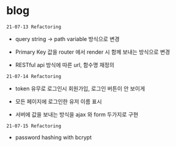 # blog

`21-07-13 Refactoring`

 - query string -> path variable 방식으로 변경
 
 - Primary Key 값을 router 에서 render 시 함께 보내는 방식으로 변경
 
 - RESTful api 방식에 따른 url, 함수명 재정의

`21-07-14 Refactoring`

 - token 유무로 로그인시 회원가입, 로그인 버튼이 안 보이게

 - 모든 페이지에 로그인한 유저 이름 표시

 - 서버에 값을 보내는 방식을 ajax 와 form 두가지로 구현

`21-07-15 Refactoring`

 - password hashing with bcrypt
